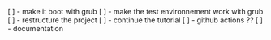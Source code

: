 [ ] - make it boot with grub
[ ] - make the test environnement work with grub
[ ] - restructure the project
[ ] - continue the tutorial
[ ] - github actions ??
[ ] - documentation